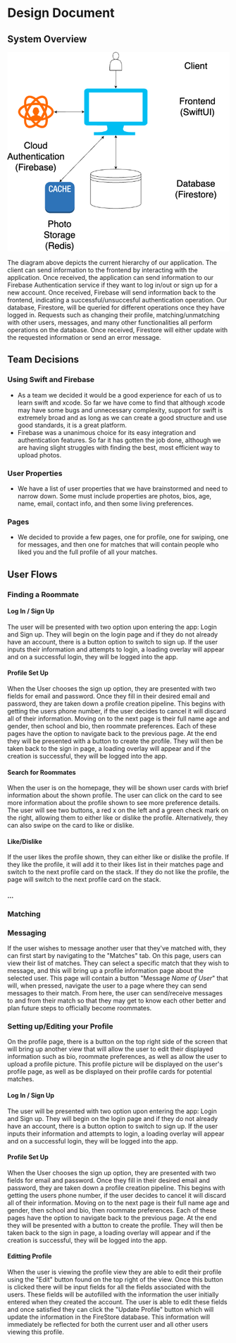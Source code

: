 # Design Document

## System Overview
![System Archtecture Diagram](Roomi_System_Architecture.png)

The diagram above depicts the current hierarchy of our application. The client can send information to the frontend by interacting with the application. Once received, the application can send information to our Firebase Authentication service if they want to log in/out or sign up for a new account. Once received, Firebase will send information back to the frontend, indicating a successful/unsuccesful authentication operation. Our database, Firestore, will be queried for different operations once they have logged in. Requests such as changing their profile, matching/unmatching with other users, messages, and many other functionalities all perform operations on the database. Once received, Firestore will either update with the requested information or send an error message.

## Team Decisions

### Using Swift and Firebase
- As a team we decided it would be a good experience for each of us to learn swift and xcode. So far we have come to find that although xcode may have some bugs and unnecessary complexity, support for swift is extremely broad and as long as we can create a good structure and use good standards, it is a great platform.
- Firebase was a unanimous choice for its easy integration and authentication features. So far it has gotten the job done, although we are having slight struggles with finding the best, most efficient way to upload photos.

### User Properties
- We have a list of user properties that we have brainstormed and need to narrow down. Some must include properties are photos, bios, age, name, email, contact info, and then some living preferences.

### Pages
- We decided to provide a few pages, one for profile, one for swiping, one for messages, and then one for matches that will contain people who liked you and the full profile of all your matches.

## User Flows

### Finding a Roommate

#### Log In / Sign Up

The user will be presented with two option upon entering the app: Login and Sign up. They will begin on the login page and if they do not already have an account, there is a button option to switch to sign up. If the user inputs their information and attempts to login, a loading overlay will appear and on a successful login, they will be logged into the app.

#### Profile Set Up

When the User chooses the sign up option, they are presented with two fields for email and password. Once they fill in their desired email and password, they are taken down a profile creation pipeline. This begins with getting the users phone number, if the user decides to cancel it will discard all of their information. Moving on to the next page is their full name age and gender, then school and bio, then roommate preferences. Each of these pages have the option to navigate back to the previous page. At the end they will be presented with a button to create the profile. They will then be taken back to the sign in page, a loading overlay will appear and if the creation is successful, they will be logged into the app.

#### Search for Roommates

When the user is on the homepage, they will be shown user cards with brief information about the shown profile. The user can click on the card to see more information about the profile shown to see more preference details. The user will see two buttons, a red x on the left and a green check mark on the right, allowing them to either like or dislike the profile. Alternatively, they can also swipe on the card to like or dislike.

#### Like/Dislike
If the user likes the profile shown, they can either like or dislike the profile. If they like the profile, it will add it to their likes list in their matches page and switch to the next profile card on the stack. If they do not like the profile, the page will switch to the next profile card on the stack.

#### ...

### Matching

### Messaging

If the user wishes to message another user that they've matched with, they can first start by navigating to the "Matches" tab. On this page, users can view their list of matches. They can select a specific match that they wish to message, and this will bring up a profile information page about the selected user. This page will contain a button "Message *Name of User*" that will, when pressed, navigate the user to a page where they can send messages to their match. From here, the user can send/receive messages to and from their match so that they may get to know each other better and plan future steps to officially become roommates.

### Setting up/Editing your Profile
On the profile page, there is a button on the top right side of the screen that will bring up another view that will allow the user to edit their displayed information such as bio, roommate preferences, as well as allow the user to upload a profile picture. This profile picture will be displayed on the user's profile page, as well as be displayed on their profile cards for potential matches.

#### Log In / Sign Up

The user will be presented with two option upon entering the app: Login and Sign up. They will begin on the login page and if they do not already have an account, there is a button option to switch to sign up. If the user inputs their information and attempts to login, a loading overlay will appear and on a successful login, they will be logged into the app.

#### Profile Set Up

When the User chooses the sign up option, they are presented with two fields for email and password. Once they fill in their desired email and password, they are taken down a profile creation pipeline. This begins with getting the users phone number, if the user decides to cancel it will discard all of their information. Moving on to the next page is their full name age and gender, then school and bio, then roommate preferences. Each of these pages have the option to navigate back to the previous page. At the end they will be presented with a button to create the profile. They will then be taken back to the sign in page, a loading overlay will appear and if the creation is successful, they will be logged into the app.

#### Editting Profile

When the user is viewing the profile view they are able to edit their profile using the "Edit" button found on the top right of the view. Once this button is clicked there will be input fields for all the fields associated with the users. These fields will be autofilled with the information the user initially entered when they created the account. The user is able to edit these fields and once satisfied they can click the "Update Profile" button which will update the information in the FireStore database. This information will immediately be reflected for both the current user and all other users viewing this profile.
